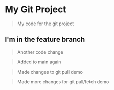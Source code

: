 # My Git Project 

> My code for the git project 

## I'm in the feature branch

> Another code change

> Added to main again

> Made changes to git pull demo

> Made more changes for git pull/fetch demo
